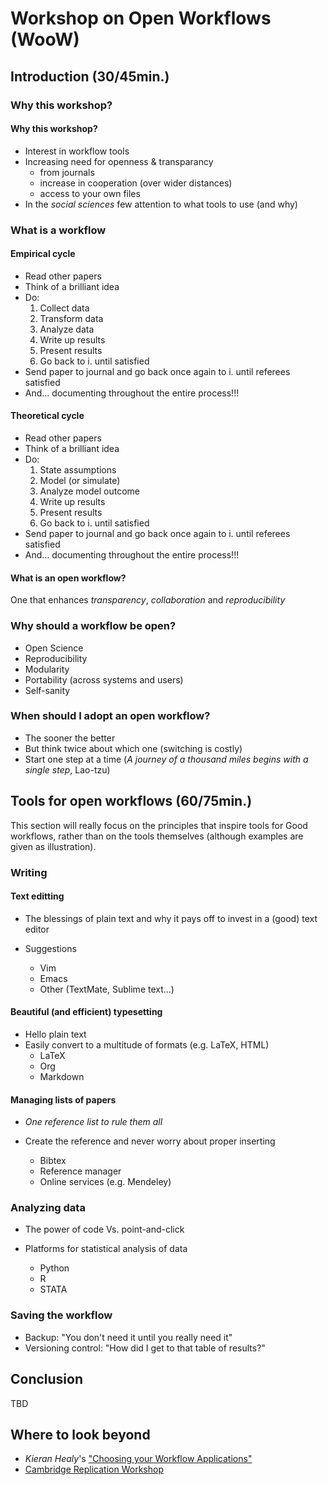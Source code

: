 # Workshop on Open Workflows (WooW)

## Introduction (30/45min.)

### Why this workshop?

#### Why this workshop?

* Interest in workflow tools
* Increasing need for openness & transparancy
   * from journals
   * increase in cooperation (over wider distances)
   * access to your own files
* In the *social sciences* few attention to what tools to use (and why)

### What is a workflow

#### Empirical cycle
* Read other papers
* Think of a brilliant idea
* Do:
  1. Collect data
  2. Transform data
  3. Analyze data
  4. Write up results
  5. Present results
  6. Go back to i. until satisfied
* Send paper to journal and go back once again to i. until referees satisfied
* And... documenting throughout the entire process!!!

#### Theoretical cycle
* Read other papers
* Think of a brilliant idea
* Do:
  1. State assumptions
  2. Model (or simulate)
  3. Analyze model outcome
  4. Write up results
  5. Present results
  6. Go back to i. until satisfied
* Send paper to journal and go back once again to i. until referees satisfied
* And... documenting throughout the entire process!!!

#### What is an open workflow?

One that enhances *transparency*, *collaboration* and *reproducibility*

### Why should a workflow be open?

* Open Science
* Reproducibility
* Modularity
* Portability (across systems and users)
* Self-sanity

### When should I adopt an open workflow?

* The sooner the better
* But think twice about which one (switching is costly)
* Start one step at a time (*A journey of a thousand miles begins with a
  single step*, Lao-tzu)

## Tools for open workflows (60/75min.)
This section will really focus on the principles that inspire tools for Good
workflows, rather than on the tools themselves (although examples are given as
illustration).

### Writing

#### Text editting

* The blessings of plain text and why it pays off to invest in a (good) text editor
* Suggestions

    * Vim
    * Emacs
    * Other (TextMate, Sublime text...)

#### Beautiful (and efficient) typesetting

* Hello plain text
* Easily convert to a multitude of formats (e.g. LaTeX, HTML)
    * LaTeX
    * Org
    * Markdown

#### Managing lists of papers

* *One reference list to rule them all*
* Create the reference and never worry about proper inserting

    * Bibtex
    * Reference manager
    * Online services (e.g. Mendeley)

### Analyzing data

* The power of code Vs. point-and-click
* Platforms for statistical analysis of data

    * Python
    * R
    * STATA

### Saving the workflow

* Backup: "You don't need it until you really need it"
* Versioning control: "How did I get to that table of results?"

## Conclusion

TBD

## Where to look beyond

* *Kieran Healy*'s ["Choosing your Workflow Applications"](http://www.kieranhealy.org/files/misc/workflow-apps.pdf)
* [Cambridge Replication Workshop](http://schreiberin.de/teaching/replication.html)
